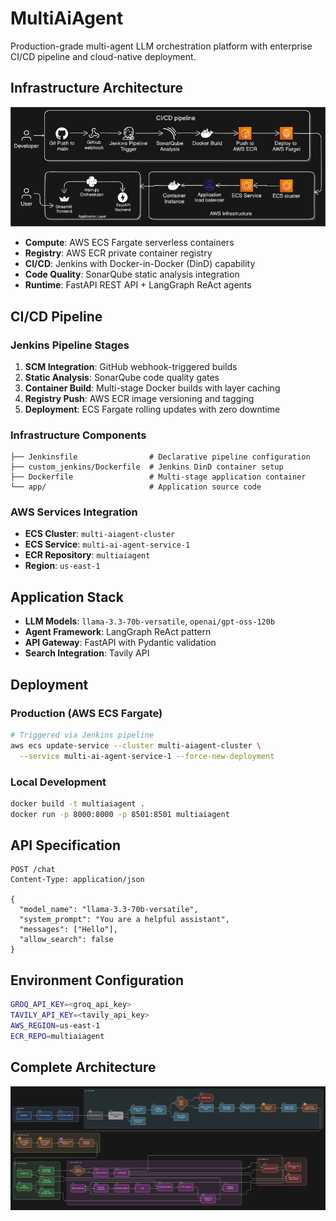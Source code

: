 # MultiAiAgent

Production-grade multi-agent LLM orchestration platform with enterprise CI/CD pipeline and cloud-native deployment.

## Infrastructure Architecture

![Simple Architecture](img/simple-architecture.png)

- **Compute**: AWS ECS Fargate serverless containers
- **Registry**: AWS ECR private container registry
- **CI/CD**: Jenkins with Docker-in-Docker (DinD) capability
- **Code Quality**: SonarQube static analysis integration
- **Runtime**: FastAPI REST API + LangGraph ReAct agents

## CI/CD Pipeline

### Jenkins Pipeline Stages
1. **SCM Integration**: GitHub webhook-triggered builds
2. **Static Analysis**: SonarQube code quality gates
3. **Container Build**: Multi-stage Docker builds with layer caching
4. **Registry Push**: AWS ECR image versioning and tagging
5. **Deployment**: ECS Fargate rolling updates with zero downtime

### Infrastructure Components
```
├── Jenkinsfile                # Declarative pipeline configuration
├── custom_jenkins/Dockerfile  # Jenkins DinD container setup
├── Dockerfile                 # Multi-stage application container
└── app/                       # Application source code
```

### AWS Services Integration
- **ECS Cluster**: `multi-aiagent-cluster`
- **ECS Service**: `multi-ai-agent-service-1`
- **ECR Repository**: `multiaiagent`
- **Region**: `us-east-1`

## Application Stack

- **LLM Models**: `llama-3.3-70b-versatile`, `openai/gpt-oss-120b`
- **Agent Framework**: LangGraph ReAct pattern
- **API Gateway**: FastAPI with Pydantic validation
- **Search Integration**: Tavily API

## Deployment

### Production (AWS ECS Fargate)
```bash
# Triggered via Jenkins pipeline
aws ecs update-service --cluster multi-aiagent-cluster \
  --service multi-ai-agent-service-1 --force-new-deployment
```

### Local Development
```bash
docker build -t multiaiagent .
docker run -p 8000:8000 -p 8501:8501 multiaiagent
```

## API Specification

```http
POST /chat
Content-Type: application/json

{
  "model_name": "llama-3.3-70b-versatile",
  "system_prompt": "You are a helpful assistant",
  "messages": ["Hello"],
  "allow_search": false
}
```

## Environment Configuration

```bash
GROQ_API_KEY=<groq_api_key>
TAVILY_API_KEY=<tavily_api_key>
AWS_REGION=us-east-1
ECR_REPO=multiaiagent
```

## Complete Architecture

![Complete Architecture](img/Complete-achitecture.png)